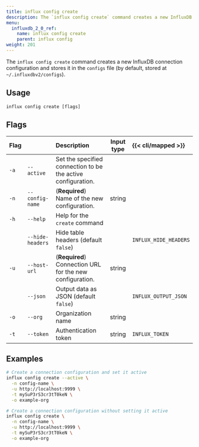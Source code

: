 ```yaml
---
title: influx config create
description: The `influx config create` command creates a new InfluxDB connection configuration.
menu:
  influxdb_2_0_ref:
    name: influx config create
    parent: influx config
weight: 201
---
```


The `influx config create` command creates a new InfluxDB connection configuration
and stores it in the `configs` file (by default, stored at `~/.influxdbv2/configs`).

## Usage
```
influx config create [flags]
```

## Flags
| Flag |                  | Description                                                  | Input type  | {{< cli/mapped >}}    |
|:---- |:---              |:-----------                                                  |:----------: |:------------------    |
| `-a` | `--active`       | Set the specified connection to be the active configuration. |             |                       |
| `-n` | `--config-name`  | (**Required**) Name of the new configuration.                | string      |                       |
| `-h` | `--help`         | Help for the `create` command                                |             |                       |
|      | `--hide-headers` | Hide table headers (default `false`)                         |             | `INFLUX_HIDE_HEADERS` |
| `-u` | `--host-url`     | (**Required**) Connection URL for the new configuration.     | string      |                       |
|      | `--json`         | Output data as JSON (default `false`)                        |             | `INFLUX_OUTPUT_JSON`  |
| `-o` | `--org`          | Organization name                                            | string      |                       |
| `-t` | `--token`        | Authentication token                                         | string      | `INFLUX_TOKEN`         |

## Examples
```sh
# Create a connection configuration and set it active
influx config create --active \
  -n config-name \
  -u http://localhost:9999 \
  -t mySuP3rS3cr3tT0keN \
  -o example-org

# Create a connection configuration without setting it active
influx config create \
  -n config-name \
  -u http://localhost:9999 \
  -t mySuP3rS3cr3tT0keN \
  -o example-org
```
